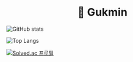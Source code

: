 <div align=center><h1>👋 Gukmin </h1></div>

![GitHub stats](https://github-readme-stats.vercel.app/api?username=Gukmin&show_icons=true&theme=radical)


![Top Langs](https://github-readme-stats.vercel.app/api/top-langs/?username=kimgukmin-99&layout=Demon&theme=tokyonight)


[![Solved.ac 프로필](http://mazassumnida.wtf/api/generate_badge?boj=rnrwk8303)](https://solved.ac/rnrwk8303)
